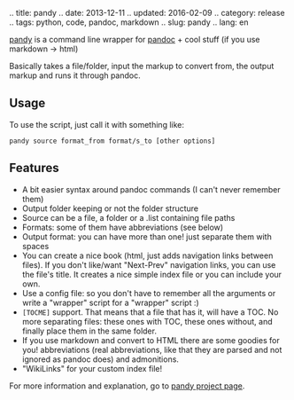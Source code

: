 .. title: pandy
.. date: 2013-12-11
.. updated: 2016-02-09
.. category: release
.. tags: python, code, pandoc, markdown
.. slug: pandy
.. lang: en

[pandy](http://aquinzi.com/projects/pandy.php) is a command line wrapper for [pandoc](http://johnmacfarlane.net/pandoc/) + cool stuff (if you use markdown -> html)

Basically takes a file/folder, input the markup to convert from, the output markup and runs it through pandoc.

Usage
--------

To use the script, just call it with something like:

	pandy source format_from format/s_to [other options]

Features
----------

* A bit easier syntax around pandoc commands (I can't never remember them)
* Output folder keeping or not the folder structure
* Source can be a file, a folder or a .list containing file paths
* Formats: some of them have abbreviations (see below)
* Output format: you can have more than one! just separate them with spaces
* You can create a nice book (html, just adds navigation links between files). If you don't like/want "Next-Prev" navigation links, you can use the file's title. It creates a nice simple index file or you can include your own.
* Use a config file: so you don't have to remember all the arguments or write a "wrapper" script for a "wrapper" script :)
* ``[TOCME]`` support. That means that a file that has it, will have a TOC. No more separating files: these ones with TOC, these ones without, and finally place them in the same folder.
* If you use markdown and convert to HTML there are some goodies for you! abbreviations (real abbreviations, like that they are parsed and not ignored as pandoc does) and admonitions.
* "WikiLinks" for your custom index file!

For more information and explanation, go to [pandy project page](http://aquinzi.com/projects/pandy.php).